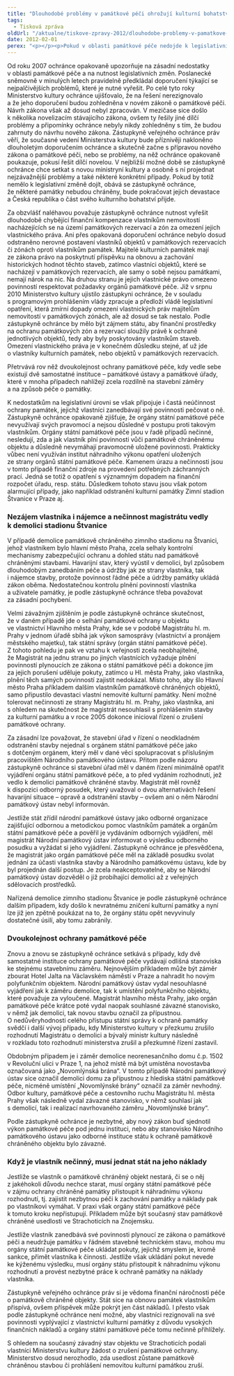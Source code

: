 ```yaml
---
title: "Dlouhodobé problémy v památkové péči ohrožují kulturní bohatství České republiky"
tags:
  - Tisková zpráva
oldUrl: "/aktualne/tiskove-zpravy-2012/dlouhodobe-problemy-v-pamatkove-peci-ohrozuji-kulturni-bohatstvi-ceske-republiky"
date: 2012-02-01
perex: "<p></p><p>Pokud v oblasti památkové péče nedojde k legislativní změně a neodstraní se problémy, na něž ombudsman dlouhodobě upozorňuje, obává se zástupkyně ochránce, že některé památky nebudou dostatečně chráněny, bude pokračovat jejich devastace a Česká republika přijde o část svého kulturního bohatství.</p>"
---
```


<!-- imported from the old website -->

<p>Od roku 2007 ochránce opakovaně upozorňuje na zásadní nedostatky v oblasti památkové péče a na nutnost legislativních změn. Poslanecké sněmovně v minulých letech pravidelně předkládal doporučení týkající se nejpalčivějších problémů, které je nutné vyřešit. Po celé tyto roky Ministerstvo kultury ochránce ujišťovalo, že na řešení nerezignovalo a že jeho doporučení budou zohledněna v novém zákoně o památkové péči. Návrh zákona však až dosud nebyl zpracován. V mezičase sice došlo k několika novelizacím stávajícího zákona, ovšem ty řešily jiné dílčí problémy a připomínky ochránce nebyly nikdy zohledněny s tím, že budou zahrnuty do návrhu nového zákona. Zástupkyně veřejného ochránce práv věří, že současné vedení Ministerstva kultury bude příznivěji nakloněno dlouholetým doporučením ochránce a skutečně začne s přípravou nového zákona o památkové péči, nebo se problémy, na něž ochránce opakovaně poukazuje, pokusí řešit dílčí novelou. V nejbližší možné době se zástupkyně ochránce chce setkat s novou ministryní kultury a osobně s ní projednat nejzávažnější problémy a také některé konkrétní případy. Pokud by totiž nemělo k legislativní změně dojít, obává se zástupkyně ochránce, že některé památky nebudou chráněny, bude pokračovat jejich devastace a Česká republika o část svého kulturního bohatství přijde.</p><p>Za obzvlášť naléhavou považuje zástupkyně ochránce nutnost vyřešit dlouhodobě chybějící finanční kompenzace vlastníkům nemovitostí nacházejících se na území památkových rezervací a zón za omezení jejich vlastnického práva. Ani přes opakovaná doporučení ochránce nebylo dosud odstraněno nerovné postavení vlastníků objektů v památkových rezervacích či zónách oproti vlastníkům památek. Majitelé kulturních památek mají ze zákona právo na poskytnutí příspěvku na obnovu a zachování historických hodnot těchto staveb, zatímco vlastníci objektů, které se nacházejí v památkových rezervacích, ale samy o sobě nejsou památkami, nemají nárok na nic. Na druhou stranu je jejich vlastnické právo omezeno povinností respektovat požadavky orgánů památkové péče. Již v srpnu 2010 Ministerstvo kultury ujistilo zástupkyni ochránce, že v souladu s programovým prohlášením vlády zpracuje a předloží vládě legislativní opatření, která zmírní dopady omezení vlastnických práv majitelům nemovitostí v památkových zónách, ale až dosud se tak nestalo. Podle zástupkyně ochránce by mělo být zájmem státu, aby finanční prostředky na ochranu památkových zón a rezervací sloužily právě k ochraně jednotlivých objektů, tedy aby byly poskytovány vlastníkům staveb. Omezení vlastnického práva je v konečném důsledku stejné, ať už jde o vlastníky kulturních památek, nebo objektů v památkových rezervacích.</p><p>Přetrvává rov něž dvoukolejnost ochrany památkové péče, kdy vedle sebe existují dvě samostatné instituce – památkové ústavy a památkové úřady, které v mnoha případech nahlížejí zcela rozdílně na stavební záměry a na způsob péče o památky.</p><p>K nedostatkům na legislativní úrovni se však připojuje i častá neúčinnost ochrany památek, jejichž vlastníci zanedbávají své povinnosti pečovat o ně. Zástupkyně ochránce opakovaně zjišťuje, že orgány státní památkové péče nevyužívají svých pravomocí a nejsou důsledné v postupu proti takovým vlastníkům. Orgány státní památkové péče jsou v řadě případů nečinné, nesledují, zda a jak vlastník plní povinnosti vůči památkově chráněnému objektu a důsledně nevymáhají pravomocně uložené povinnosti. Prakticky vůbec není využíván institut náhradního výkonu opatření uložených ze strany orgánů státní památkové péče. Kamenem úrazu a nečinnosti jsou v tomto případě finanční zdroje na provedení potřebných záchranných prací. Jedná se totiž o opatření s významným dopadem na finanční rozpočet úřadu, resp. státu. Důsledkem tohoto stavu jsou však potom alarmující případy, jako například odstranění kulturní památky Zimní stadion Štvanice v Praze aj. </p><h3>Nezájem vlastníka i nájemce a nečinnost magistrátu vedly k demolici stadionu Štvanice</h3><p>V případě demolice památkově chráněného zimního stadionu na Štvanici, jehož vlastníkem bylo hlavní město Praha, zcela selhaly kontrolní mechanismy zabezpečující ochranu a dohled státu nad památkově chráněnými stavbami. Havarijní stav, který vyústil v demolici, byl způsobem dlouhodobým zanedbáním péče a údržby jak ze strany vlastníka, tak i nájemce stavby, protože povinnost řádné péče a údržby památky ukládá zákon oběma. Nedostatečnou kontrolu plnění povinností vlastníka a uživatele památky, je podle zástupkyně ochránce třeba považovat za zásadní pochybení.</p><p>Velmi závažným zjištěním je podle zástupkyně ochránce skutečnost, že v daném případě jde o selhání památkové ochrany u objektu ve vlastnictví Hlavního města Prahy, kde se v podobě Magistrátu hl. m. Prahy v jednom úřadě sbíhá jak výkon samosprávy (vlastnictví a pronájem městského majetku), tak státní správy (orgán státní památkové péče). Z tohoto pohledu je pak ve vztahu k veřejnosti zcela neobhajitelné, že Magistrát na jednu stranu po jiných vlastnících vyžaduje plnění povinností plynoucích ze zákona o státní památkové péči a dokonce jim za jejich porušení uděluje pokuty, zatímco u Hl. města Prahy, jako vlastníka, plnění těch samých povinností zajistit nedokázal. Místo toho, aby šlo Hlavní město Praha příkladem dalším vlastníkům památkově chráněných objektů, samo připustilo devastaci vlastní nemovité kulturní památky. Není možné tolerovat nečinnosti ze strany Magistrátu hl. m. Prahy, jako vlastníka, ani s ohledem na skutečnost že magistrát nesouhlasil s prohlášením stavby za kulturní památku a v roce 2005 dokonce inicioval řízení o zrušení památkové ochrany.</p><p>Za zásadní lze považovat, že stavební úřad v řízení o neodkladném odstranění stavby nejednal s orgánem státní památkové péče jako s dotčeným orgánem, který měl v dané věci spolupracovat s příslušným pracovištěm Národního památkového ústavu. Přitom podle názoru zástupkyně ochránce si stavební úřad měl v daném řízení minimálně opatřit vyjádření orgánu státní památkové péče, a to před vydáním rozhodnutí, jež vedlo k demolici památkově chráněné stavby. Magistrát měl rovněž k dispozici odborný posudek, který uvažoval o dvou alternativách řešení havarijní situace – opravě a odstranění stavby – ovšem ani o něm Národní památkový ústav nebyl informován. </p><p>Jestliže stát zřídil národní památkové ústavy jako odborné organizace zajišťující odbornou a metodickou pomoc vlastníkům památek a orgánům státní památkové péče a pověřil je vydáváním odborných vyjádření, měl magistrát Národní památkový ústav informovat o výsledku odborného posudku a vyžádat si jeho vyjádření. Zástupkyně ochránce je přesvědčena, že magistrát jako orgán památkové péče měl na základě posudku svolat jednání za účasti vlastníka stavby a Národního památkovému ústavu, kde by byl projednán další postup. Je zcela neakceptovatelné, aby se Národní památkový ústav dozvěděl o již probíhající demolici až z veřejných sdělovacích prostředků.</p><p>Nařízená demolice zimního stadionu Štvanice je podle zástupkyně ochránce dalším případem, kdy došlo k nevratnému zničení kulturní památky a nyní lze již jen zpětně poukázat na to, že orgány státu opět nevyvinuly dostatečné úsilí, aby tomu zabránily. </p><h3>Dvoukolejnost ochrany památkové péče</h3><p>Znovu a znovu se zástupkyně ochránce setkává s případy, kdy dvě samostatné instituce ochrany památkové péče vydávají odlišná stanoviska ke stejnému stavebnímu záměru. Nejnovějším příkladem může být záměr zbourat Hotel Jalta na Václavském náměstí v Praze a nahradit ho novým polyfunkčním objektem. Národní památkový ústav vydal nesouhlasné vyjádření jak k záměru demolice, tak k umístění polyfunkčního objektu, které považuje za vyloučené. Magistrát hlavního města Prahy, jako orgán památkové péče krátce poté vydal naopak souhlasné závazné stanovisko, v němž jak demolici, tak novou stavbu označil za přípustnou. O nedůvěryhodnosti celého přístupu státní správy k ochraně památky svědčí i další vývoj případu, kdy Ministerstvo kultury v přezkumu zrušilo rozhodnutí Magistrátu o demolici a bývalý ministr kultury následně v rozkladu toto rozhodnutí ministerstva zrušil a přezkumné řízení zastavil.</p><p>Obdobným případem je i záměr demolice neorenesančního domu č.p. 1502 v Revoluční ulici v Praze 1, na jehož místě má být umístěna novostavba označovaná jako „Novomlýnská brána“. V tomto případě Národní památkový ústav sice označil demolici domu za přípustnou z hlediska státní památkové péče, nicméně umístění „Novomlýnské brány“ označil za záměr nevhodný. Odbor kultury, památkové péče a cestovního ruchu Magistrátu hl. města Prahy však následně vydal závazné stanovisko, v němž souhlasí jak s demolicí, tak i realizací navrhovaného záměru „Novomlýnské brány“. </p><p>Podle zástupkyně ochránce je nezbytné, aby nový zákon buď sjednotil výkon památkové péče pod jednu instituci, nebo aby stanovisko Národního památkového ústavu jako odborné instituce státu k ochraně památkově chráněného objektu bylo závazné.</p><h3>Když je vlastník nečinný, musí jednat stát na jeho náklady</h3><p>Jestliže se vlastník o památkově chráněný objekt nestará, či se o něj z jakéhokoli důvodu nechce starat, musí orgány státní památkové péče v zájmu ochrany chráněné památky přistoupit k náhradnímu výkonu rozhodnutí, tj. zajistit nezbytnou péči k zachování památky a náklady pak po vlastníkovi vymáhat. V praxi však orgány státní památkové péče k tomuto kroku nepřistupují. Příkladem může být současný stav památkově chráněné usedlosti ve Strachoticích na Znojemsku.</p><p>Jestliže vlastník zanedbává své povinnosti plynoucí ze zákona o památkové péči a neudržuje památku v řádném stavebně technickém stavu, mohou mu orgány státní památkové péče ukládat pokuty, jejichž smyslem je, kromě sankce, přimět vlastníka k činnosti. Jestliže však ukládání pokut nevede ke kýženému výsledku, musí orgány státu přistoupit k náhradnímu výkonu rozhodnutí a provést nezbytné práce k ochraně památky na náklady vlastníka.</p><p>Zástupkyně veřejného ochránce práv si je vědoma finanční náročnosti péče o památkově chráněné objekty. Stát sice na obnovu památek vlastníkům přispívá, ovšem příspěvek může pokrýt jen část nákladů. I přesto však podle zástupkyně ochránce není možné, aby vlastníci rezignovali na své povinnosti vyplývající z vlastnictví kulturní památky z důvodu vysokých finančních nákladů a orgány státní památkové péče tomu nečinně přihlížely.</p>S ohledem na současný závadný stav objektu ve Strachoticích podali vlastníci Ministerstvu kultury žádost o zrušení památkové ochrany. Ministerstvo dosud nerozhodlo, zda usedlost zůstane památkově chráněnou stavbou či prohlášení nemovitou kulturní památkou zruší.
